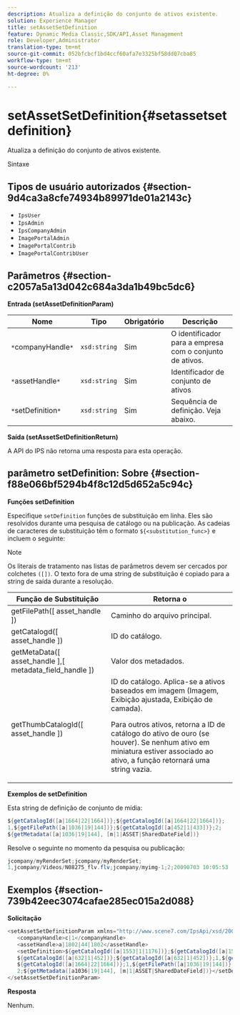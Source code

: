 ```yaml
---
description: Atualiza a definição do conjunto de ativos existente.
solution: Experience Manager
title: setAssetSetDefinition
feature: Dynamic Media Classic,SDK/API,Asset Management
role: Developer,Administrator
translation-type: tm+mt
source-git-commit: 052bfcbcf1bd4ccf60afa7e3325bf58dd07cba85
workflow-type: tm+mt
source-wordcount: '213'
ht-degree: 0%

---
```



# setAssetSetDefinition{#setassetsetdefinition}

Atualiza a definição do conjunto de ativos existente.

Sintaxe

## Tipos de usuário autorizados {#section-9d4ca3a8cfe74934b89971de01a2143c}

* `IpsUser`
* `IpsAdmin`
* `IpsCompanyAdmin`
* `ImagePortalAdmin`
* `ImagePortalContrib`
* `ImagePortalContribUser`

## Parâmetros {#section-c2057a5a13d042c684a3da1b49bc5dc6}

**Entrada (setAssetDefinitionParam)**

| Nome | Tipo | Obrigatório | Descrição |
|---|---|---|---|
| `*`companyHandle`*` | `xsd:string` | Sim | O identificador para a empresa com o conjunto de ativos. |
| `*`assetHandle`*` | `xsd:string` | Sim | Identificador de conjunto de ativos |
| `*`setDefinition`*` | `xsd:string` | Sim | Sequência de definição. Veja abaixo. |

**Saída (setAssetSetDefinitionReturn)**

A API do IPS não retorna uma resposta para esta operação.

## parâmetro setDefinition: Sobre {#section-f88e066bf5294b4f8c12d5d652a5c94c}

**Funções setDefinition**

Especifique `setDefinition` funções de substituição em linha. Eles são resolvidos durante uma pesquisa de catálogo ou na publicação. As cadeias de caracteres de substituição têm o formato `${<substitution_func>}` e incluem o seguinte:

>[!NOTE]
>
>Os literais de tratamento nas listas de parâmetros devem ser cercados por colchetes `([])`. O texto fora de uma string de substituição é copiado para a string de saída durante a resolução.

<table id="table_A93D2C273B694C289208AA926B2597CD"> 
 <thead> 
  <tr> 
   <th colname="col1" class="entry"> Função de Substituição </th> 
   <th colname="col2" class="entry"> Retorna o </th> 
  </tr> 
 </thead>
 <tbody> 
  <tr> 
   <td colname="col1"> <span class="codeph"> getFilePath([  <span class="varname"> asset_handle  </span>])  </span> </td> 
   <td colname="col2"> Caminho do arquivo principal. </td> 
  </tr> 
  <tr> 
   <td colname="col1"> <span class="codeph"> getCatalogd([  <span class="varname"> asset_handle  </span>])  </span> </td> 
   <td colname="col2"> ID do catálogo. </td> 
  </tr> 
  <tr> 
   <td colname="col1"> <span class="codeph"> getMetaData([  <span class="varname"> asset_handle  </span>],[  <span class="varname"> metadata_field_handle  </span>])  </span> </td> 
   <td colname="col2"> Valor dos metadados. </td> 
  </tr> 
  <tr> 
   <td colname="col1"> <span class="codeph"> getThumbCatalogId([  <span class="varname"> asset_handle  </span>])  </span> </td> 
   <td colname="col2"> ID do catálogo. Aplica-se a ativos baseados em imagem (Imagem, Exibição ajustada, Exibição de camada). <p>Para outros ativos, retorna a ID de catálogo do ativo de ouro (se houver). Se nenhum ativo em miniatura estiver associado ao ativo, a função retornará uma string vazia. </p> </td> 
  </tr> 
 </tbody> 
</table>

**Exemplos de setDefinition**

Esta string de definição de conjunto de mídia:

```java
${getCatalogId([a|1664|22|1664])};${getCatalogId([a|1664|22|1664])}; 
1,${getFilePath([a|1036|19|144])};${getCatalogId([a|452|1|433])};2; 
${getMetadata([a|1036|19|144], [m|1|ASSET|SharedDateField])}
```

Resolve o seguinte no momento da pesquisa ou publicação:

```java
jcompany/myRenderSet;jcompany/myRenderSet; 
1,jcompany/Videos/N08275_flv.flv;jcompany/myimg-1;2;20090703 10:05:53
```

## Exemplos {#section-739b42eec3074cafae285ec015a2d088}

**Solicitação**

```java
<setAssetSetDefinitionParam xmlns="http://www.scene7.com/IpsApi/xsd/2009-07-31"> 
   <companyHandle>c|1</companyHandle> 
   <assetHandle>a|1802|44|1802</assetHandle> 
   <setDefinition>${getCatalogId([a|1553|1|1176])};${getCatalogId([a|1553|1|1176])};1;img1, 
   ${getCatalogId([a|632|1|452])};${getCatalogId([a|632|1|452])};1,${getCatalogId([a|1664|22|1664])}; 
   ${getCatalogId([a|1664|22|1664])};1,${getFilePath([a|1036|19|144])};${getCatalogId([ a|452|1|433])}; 
   2;${getMetadata([a1036|19|144], [m|1|ASSET|SharedDateField])}</setDefinition> 
</setAssetSetDefinitionParam>
```

**Resposta**

Nenhum.
